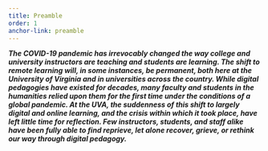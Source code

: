```yaml
---
title: Preamble
order: 1
anchor-link: preamble
---
```


***The COVID-19 pandemic has irrevocably changed the way college and university instructors are teaching and students are learning. The shift to remote learning will, in some instances, be permanent, both here at the University of Virginia and in universities across the country. While digital pedagogies have existed for decades, many faculty and students in the humanities relied upon them for the first time under the conditions of a global pandemic. At the UVA, the suddenness of this shift to largely digital and online learning, and the crisis within which it took place, have left little time for reflection. Few instructors, students, and staff alike have been fully able to find reprieve, let alone recover, grieve, or rethink our way through digital pedagogy.***
